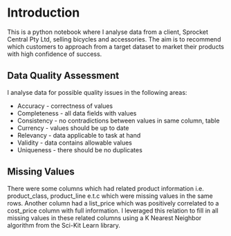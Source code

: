# Introduction

This is a python notebook where I analyse data from a client, Sprocket Central Pty Ltd, selling bicycles and accessories.
The aim is to recommend which customers to approach from a target dataset to market their products with high confidence of success.

## Data Quality Assessment

I analyse data for possible quality issues in the following areas:

* Accuracy - correctness of values
* Completeness - all data fields with values
* Consistency - no contradictions between values in same column, table
* Currency - values should be up to date
* Relevancy - data applicable to task at hand
* Validity - data contains allowable values
* Uniqueness - there should be no duplicates

## Missing Values

There were some columns which had related product information i.e. product_class, product_line e.t.c which were missing values in the same rows. Another column had a list_price which was positively correlated to a cost_price column with full information. I leveraged this relation to fill in all missing values in these related columns using a K Nearest Neighbor algorithm from the Sci-Kit Learn library.
